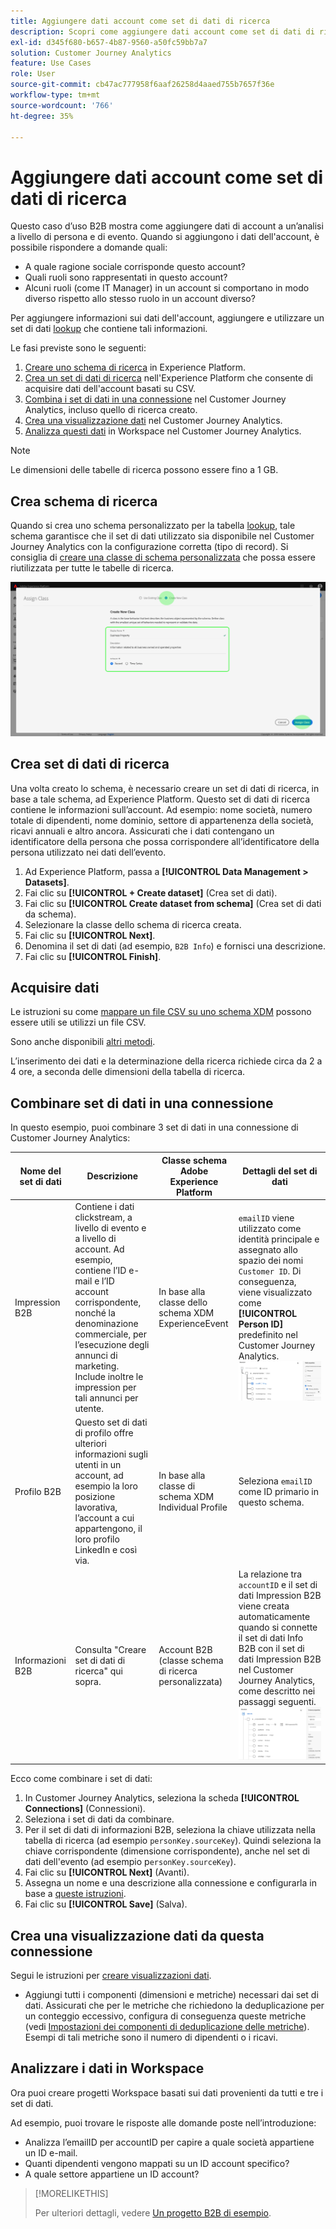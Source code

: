 ```yaml
---
title: Aggiungere dati account come set di dati di ricerca
description: Scopri come aggiungere dati account come set di dati di ricerca al Customer Journey Analytics
exl-id: d345f680-b657-4b87-9560-a50fc59bb7a7
solution: Customer Journey Analytics
feature: Use Cases
role: User
source-git-commit: cb47ac777958f6aaf26258d4aaed755b7657f36e
workflow-type: tm+mt
source-wordcount: '766'
ht-degree: 35%

---
```


# Aggiungere dati account come set di dati di ricerca

Questo caso d’uso B2B mostra come aggiungere dati di account a un’analisi a livello di persona e di evento. Quando si aggiungono i dati dell&#39;account, è possibile rispondere a domande quali:

* A quale ragione sociale corrisponde questo account?
* Quali ruoli sono rappresentati in questo account?
* Alcuni ruoli (come IT Manager) in un account si comportano in modo diverso rispetto allo stesso ruolo in un account diverso?

Per aggiungere informazioni sui dati dell&#39;account, aggiungere e utilizzare un set di dati [lookup](/help/technotes/glossary.md) che contiene tali informazioni.

Le fasi previste sono le seguenti:

1. [Creare uno schema di ricerca](#create-lookup-schema) in Experience Platform.
1. [Crea un set di dati di ricerca](#create-lookup-dataset) nell&#39;Experience Platform che consente di acquisire dati dell&#39;account basati su CSV.
1. [Combina i set di dati in una connessione](#combine-datasets-in-a-connection) nel Customer Journey Analytics, incluso quello di ricerca creato.
1. [Crea una visualizzazione dati](#create-a-data-view-from-this-connection) nel Customer Journey Analytics.
1. [Analizza questi dati](#analyze-the-data-in-workspace) in Workspace nel Customer Journey Analytics.

>[!NOTE]
>
>Le dimensioni delle tabelle di ricerca possono essere fino a 1 GB.
>

## Crea schema di ricerca

Quando si crea uno schema personalizzato per la tabella [lookup](/help/technotes/glossary.md), tale schema garantisce che il set di dati utilizzato sia disponibile nel Customer Journey Analytics con la configurazione corretta (tipo di record). Si consiglia di [creare una classe di schema personalizzata](https://experienceleague.adobe.com/en/docs/experience-platform/xdm/tutorials/create-schema-ui) che possa essere riutilizzata per tutte le tabelle di ricerca.

![Finestra di dialogo Crea nuova classe.](../assets/create-new-class.png)

## Crea set di dati di ricerca

Una volta creato lo schema, è necessario creare un set di dati di ricerca, in base a tale schema, ad Experience Platform. Questo set di dati di ricerca contiene le informazioni sull’account. Ad esempio: nome società, numero totale di dipendenti, nome dominio, settore di appartenenza della società, ricavi annuali e altro ancora. Assicurati che i dati contengano un identificatore della persona che possa corrispondere all’identificatore della persona utilizzato nei dati dell’evento.

1. Ad Experience Platform, passa a **[!UICONTROL Data Management > Datasets]**.
1. Fai clic su **[!UICONTROL + Create dataset]** (Crea set di dati).
1. Fai clic su **[!UICONTROL Create dataset from schema]** (Crea set di dati da schema).
1. Selezionare la classe dello schema di ricerca creata.
1. Fai clic su **[!UICONTROL Next]**.
1. Denomina il set di dati (ad esempio, `B2B Info`) e fornisci una descrizione.
1. Fai clic su **[!UICONTROL Finish]**.

## Acquisire dati

Le istruzioni su come [mappare un file CSV su uno schema XDM](https://experienceleague.adobe.com/en/docs/experience-platform/ingestion/tutorials/map-csv/existing-schema) possono essere utili se utilizzi un file CSV.

Sono anche disponibili [altri metodi](https://experienceleague.adobe.com/en/docs/experience-platform/ingestion/home).

L’inserimento dei dati e la determinazione della ricerca richiede circa da 2 a 4 ore, a seconda delle dimensioni della tabella di ricerca.

## Combinare set di dati in una connessione

In questo esempio, puoi combinare 3 set di dati in una connessione di Customer Journey Analytics:

| Nome del set di dati | Descrizione | Classe schema Adobe Experience Platform | Dettagli del set di dati |
| --- | --- | --- | --- |
| Impression B2B | Contiene i dati clickstream, a livello di evento e a livello di account. Ad esempio, contiene l’ID e-mail e l’ID account corrispondente, nonché la denominazione commerciale, per l’esecuzione degli annunci di marketing. Include inoltre le impression per tali annunci per utente. | In base alla classe dello schema XDM ExperienceEvent | `emailID` viene utilizzato come identità principale e assegnato allo spazio dei nomi `Customer ID`. Di conseguenza, viene visualizzato come **[!UICONTROL Person ID]** predefinito nel Customer Journey Analytics. ![Impression](../assets/impressions-mixins.png) |
| Profilo B2B | Questo set di dati di profilo offre ulteriori informazioni sugli utenti in un account, ad esempio la loro posizione lavorativa, l’account a cui appartengono, il loro profilo LinkedIn e così via. | In base alla classe di schema XDM Individual Profile | Seleziona `emailID` come ID primario in questo schema. |
| Informazioni B2B | Consulta &quot;Creare set di dati di ricerca&quot; qui sopra. | Account B2B (classe schema di ricerca personalizzata) | La relazione tra `accountID` e il set di dati Impression B2B viene creata automaticamente quando si connette il set di dati Info B2B con il set di dati Impression B2B nel Customer Journey Analytics, come descritto nei passaggi seguenti. ![Ricerca](../assets/lookup-mixins.png) |

Ecco come combinare i set di dati:

1. In Customer Journey Analytics, seleziona la scheda **[!UICONTROL Connections]** (Connessioni).
1. Seleziona i set di dati da combinare.
1. Per il set di dati di informazioni B2B, seleziona la chiave utilizzata nella tabella di ricerca (ad esempio `personKey.sourceKey`). Quindi seleziona la chiave corrispondente (dimensione corrispondente), anche nel set di dati dell&#39;evento (ad esempio p`ersonKey.sourceKey`).
1. Fai clic su **[!UICONTROL Next]** (Avanti).
1. Assegna un nome e una descrizione alla connessione e configurarla in base a [queste istruzioni](/help/connections/create-connection.md).
1. Fai clic su **[!UICONTROL Save]** (Salva).

## Crea una visualizzazione dati da questa connessione

Segui le istruzioni per [creare visualizzazioni dati](/help/data-views/create-dataview.md).

* Aggiungi tutti i componenti (dimensioni e metriche) necessari dai set di dati. Assicurati che per le metriche che richiedono la deduplicazione per un conteggio eccessivo, configura di conseguenza queste metriche (vedi [Impostazioni dei componenti di deduplicazione delle metriche](/help/data-views/component-settings/metric-deduplication.md)). Esempi di tali metriche sono il numero di dipendenti o i ricavi.

## Analizzare i dati in Workspace

Ora puoi creare progetti Workspace basati sui dati provenienti da tutti e tre i set di dati.

Ad esempio, puoi trovare le risposte alle domande poste nell’introduzione:

* Analizza l’emailID per accountID per capire a quale società appartiene un ID e-mail.
* Quanti dipendenti vengono mappati su un ID account specifico?
* A quale settore appartiene un ID account?

>[!MORELIKETHIS]
>
>Per ulteriori dettagli, vedere [Un progetto B2B di esempio](example.md).

